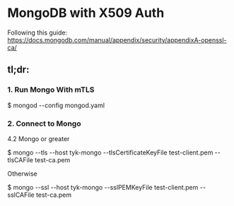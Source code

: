 # MongoDB with X509 Auth

Following this guide:
https://docs.mongodb.com/manual/appendix/security/appendixA-openssl-ca/


## tl;dr:

### 1. Run Mongo With mTLS

$ mongod --config mongod.yaml

### 2. Connect to Mongo

4.2 Mongo or greater

$ mongo --tls --host tyk-mongo --tlsCertificateKeyFile test-client.pem  --tlsCAFile test-ca.pem

Otherwise

$ mongo --ssl --host tyk-mongo --sslPEMKeyFile test-client.pem  --sslCAFile test-ca.pem

